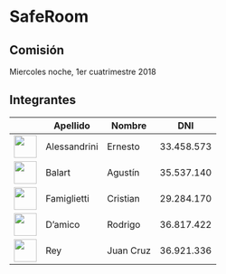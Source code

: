 # SafeRoom
## Comisión
Miercoles noche, 1er cuatrimestre 2018

## Integrantes

| |Apellido|Nombre|DNI|
| ------------- | ------------- | ------------- | ------------- |
| <img src="https://avatars3.githubusercontent.com/u/13142834?s=400&v=4" width="40" height="40"/> | Alessandrini | Ernesto | 33.458.573 |
| <img src="https://avatars3.githubusercontent.com/u/15837980?s=400&v=4" width="40" height="40"/> | Balart | Agustín | 35.537.140 |
| <img src="" width="40" height="40"/> | Famiglietti | Cristian | 29.284.170 |
| <img src="https://avatars1.githubusercontent.com/u/33079374?s=400&v=4" width="40" height="40"/> | D’amico | Rodrigo | 36.817.422 |
| <img src="https://avatars0.githubusercontent.com/u/20129348?s=460&v=4" width="40" height="40"/> | Rey | Juan Cruz | 36.921.336 |
